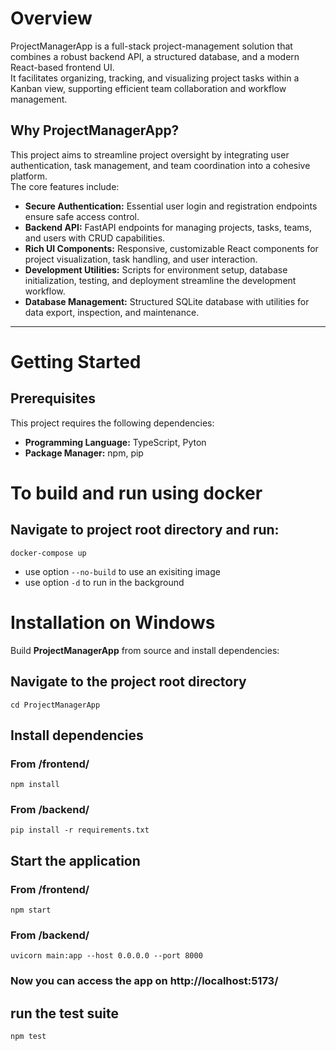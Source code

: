 # Overview

ProjectManagerApp is a full-stack project-management solution that combines a robust backend API, a structured database, and a modern React-based frontend UI.  
It facilitates organizing, tracking, and visualizing project tasks within a Kanban view, supporting efficient team collaboration and workflow management.

## Why ProjectManagerApp?

This project aims to streamline project oversight by integrating user authentication, task management, and team coordination into a cohesive platform.  
The core features include:

- **Secure Authentication:** Essential user login and registration endpoints ensure safe access control.  
- **Backend API:** FastAPI endpoints for managing projects, tasks, teams, and users with CRUD capabilities.  
- **Rich UI Components:** Responsive, customizable React components for project visualization, task handling, and user interaction.  
- **Development Utilities:** Scripts for environment setup, database initialization, testing, and deployment streamline the development workflow.  
- **Database Management:** Structured SQLite database with utilities for data export, inspection, and maintenance.  

---

# Getting Started

## Prerequisites

This project requires the following dependencies:

- **Programming Language:** TypeScript, Pyton
- **Package Manager:** npm, pip


# To build and run using docker
## Navigate to project root directory and run:

`docker-compose up`
- use option `--no-build` to use an exisiting image
- use option `-d` to run in the background

# Installation on Windows

Build **ProjectManagerApp** from source and install dependencies:

## Navigate to the project root directory
`cd ProjectManagerApp`

## Install dependencies
### From /frontend/
`npm install`
### From /backend/
`pip install -r requirements.txt`

## Start the application
### From /frontend/
`npm start`
### From /backend/
`uvicorn main:app --host 0.0.0.0 --port 8000`

### Now you can access the app on http://localhost:5173/

## run the test suite
`npm test`
